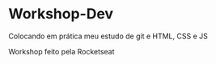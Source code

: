 # Workshop-Dev

Colocando em prática meu estudo de git e HTML, CSS e JS 

Workshop feito pela Rocketseat